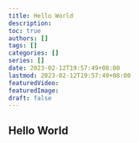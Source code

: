 ```yaml
---
title: Hello World
description:
toc: true
authors: []
tags: []
categories: []
series: []
date: 2023-02-12T19:57:49+08:00
lastmod: 2023-02-12T19:57:49+08:00
featuredVideo:
featuredImage:
draft: false
---
```


## Hello World